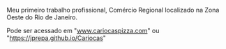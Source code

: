 Meu primeiro trabalho profissional, Comércio Regional localizado na Zona Oeste do Rio de Janeiro.

Pode ser acessado em "www.cariocaspizza.com" ou "https://jprepa.github.io/Cariocas"
